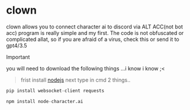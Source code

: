 # clown
clown allows you to connect character ai to discord via ALT ACC(not bot acc) program is really simple and my first.
The code is not obfuscated or complicated allat, so if you are afraid of a virus, check this or send it to gpt4/3.5
> [!IMPORTANT]
> you will need to download the following things ...i know i know ;<

> frist install [nodejs](https://nodejs.org/en)
> next type in cmd 2 things..
```py
pip install websocket-client requests
```
```py
npm install node-character.ai
```

